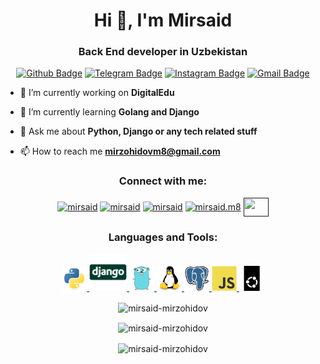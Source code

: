 <h1 align="center">Hi 👋, I'm Mirsaid</h1>
<h3 align="center">Back End developer in Uzbekistan</h3>

<p align="center"><a href="https://github.com/mirsaid-mirzohidov"><img src="https://camo.githubusercontent.com/e99daaa072b588d8341212d3b344c5d62bd4ca0834d993f9445e100b9e99f3fe/68747470733a2f2f696d672e736869656c64732e696f2f62616467652f2d4769746875622d3030303f7374796c653d666c61742d737175617265266c6f676f3d476974687562266c6f676f436f6c6f723d7768697465266c696e6b3d68747470733a2f2f6769746875622e636f6d2f6d7572646f76617a697a6d75726f64" alt="Github Badge" data-canonical-src="https://img.shields.io/badge/-Github-000?style=flat-square&amp;logo=Github&amp;logoColor=white&amp;link=https://github.com/mirsaid-mirzohidov" style="max-width:100%;"></a>
<a href="https://t.me/Mirzakhidov_m" rel="nofollow"><img src="https://camo.githubusercontent.com/f5b3e62bb892c117a5bc880a2e8d80015558b1aeab5129337ae615aedef37cb5/68747470733a2f2f696d672e736869656c64732e696f2f62616467652f2d54656c656772616d2d626c75653f7374796c653d666c61742d737175617265266c6f676f3d54656c656772616d266c6f676f436f6c6f723d7768697465266c696e6b3d68747470733a2f2f742e6d652f6d75726f646f765f617a697a6d75726f64" alt="Telegram Badge" data-canonical-src="https://img.shields.io/badge/-Telegram-blue?style=flat-square&amp;logo=Telegram&amp;logoColor=white&amp;link=https://t.me/Mirzakhidov_m" style="max-width:100%;"></a>
<a href="https://www.instagram.com/mirsaid.m8/" rel="nofollow"><img src="https://camo.githubusercontent.com/8416d083ab33352b97c6abf97a2ec657a0c72a2c6fb85deac0e933d85d6893d4/68747470733a2f2f696d672e736869656c64732e696f2f62616467652f2d496e7374616772616d2d4331333538343f7374796c653d666c61742d737175617265266c6162656c436f6c6f723d433133353834266c6f676f3d696e7374616772616d266c6f676f436f6c6f723d7768697465266c696e6b3d68747470733a2f2f7777772e696e7374616772616d2e636f6d2f6d75726f646f76617a697a6d75726f642f" alt="Instagram Badge" data-canonical-src="https://img.shields.io/badge/-Instagram-C13584?style=flat-square&amp;labelColor=C13584&amp;logo=instagram&amp;logoColor=white&amp;link=https://www.instagram.com/mirsaid.m8/" style="max-width:100%;"></a>
<a href="mailto:mirzohidovm8@gmail.com"><img src="https://camo.githubusercontent.com/b9d6883fa308de8407643031d0c0c80b05122bbf2a681a44f88f678f129cdeb1/68747470733a2f2f696d672e736869656c64732e696f2f62616467652f2d476d61696c2d6331343433383f7374796c653d666c61742d737175617265266c6f676f3d476d61696c266c6f676f436f6c6f723d7768697465266c696e6b3d6d61696c746f3a6d75726f646f76617a697a6d75726f6440616c6c69742e757a" alt="Gmail Badge" data-canonical-src="https://img.shields.io/badge/-Gmail-c14438?style=flat-square&amp;logo=Gmail&amp;logoColor=white&amp;link=mailto:mirzohidovm8@gmail.com" style="max-width:100%;"></a></p>


- 🔭 I’m currently working on **DigitalEdu**

- 🌱 I’m currently learning **Golang and Django**

- 💬 Ask me about **Python, Django or any tech related stuff**

- 📫 How to reach me **mirzohidovm8@gmail.com**

<h3 align="center">Connect with me:</h3>
<p align="center">
<a href="" target="blank"><img align="center" src="https://cdn.jsdelivr.net/npm/simple-icons@3.0.1/icons/twitter.svg" alt="mirsaid" height="30" width="40" /></a>
<a href="" target="blank"><img align="center" src="https://cdn.jsdelivr.net/npm/simple-icons@3.0.1/icons/linkedin.svg" alt="mirsaid" height="30" width="40" /></a>
<a href="" target="blank"><img align="center" src="https://cdn.jsdelivr.net/npm/simple-icons@3.0.1/icons/facebook.svg" alt="mirsaid" height="30" width="40" /></a>
<a href="https://instagram.com/mirsaid.m8" target="blank"><img align="center" src="https://cdn.jsdelivr.net/npm/simple-icons@3.0.1/icons/instagram.svg" alt="mirsaid.m8" height="30" width="40" /></a>
<a href="" target="blank"><img align="center" src="https://cdn.jsdelivr.net/npm/simple-icons@3.0.1/icons/youtube.svg" alt="" height="30" width="40" /></a>
</p>

<h3 align="center">Languages and Tools:</h3>
	<p align="center"> 
		<a href="https://python.org" target="_blank">
			<img src="https://raw.githubusercontent.com/devicons/devicon/master/icons/python/python-original.svg" alt="python" width="40" height="40"/>
		</a> 
			<a href="https://djangoproject.com/" target="_blank"> 
				<img src="https://raw.githubusercontent.com/devicons/devicon/master/icons/django/django-original.svg" alt="django" width="60" height="60"/> 
			</a> 
			<a href="https://golang.org/" target="_blank"> 
				<img src="https://raw.githubusercontent.com/devicons/devicon/master/icons/go/go-original.svg" alt="golang" width="40" height="40"/> 
			</a> 
			<a href="#" target="_blank"> 
				<img src="https://raw.githubusercontent.com/devicons/devicon/master/icons/linux/linux-original.svg" alt="linux" width="40" height="40"/> 
			</a> 
			<a href="https://www.postgresql.org/" target="_blank"> 
				<img src="https://raw.githubusercontent.com/devicons/devicon/master/icons/postgresql/postgresql-original.svg" alt="postgresql" width="40" height="40"/> 
			</a> 
			<a href="https://developer.mozilla.org/en-US/docs/Web/JavaScript" target="_blank"> 
				<img src="https://raw.githubusercontent.com/devicons/devicon/master/icons/javascript/javascript-original.svg" alt="javascript" width="40" height="40"/> 
			</a> 
			<a href="https://ubuntu.com/" target="_blank"> 
				<img src="https://raw.githubusercontent.com/devicons/devicon/master/icons/ubuntu/ubuntu-plain.svg" alt="ubuntu" width="40" height="40"/> 
			</a>
		</p>

<p align="center"><img align="center" src="https://github-readme-stats.vercel.app/api/top-langs?username=mirsaid-mirzohidov&show_icons=true&locale=en&layout=compact" alt="mirsaid-mirzohidov" /></p>

<p align="center"><img align="center" src="https://github-readme-stats.vercel.app/api?username=mirsaid-mirzohidov&show_icons=true&locale=en" alt="mirsaid-mirzohidov" /></p>

<p align="center"><img align="center" src="https://github-readme-streak-stats.herokuapp.com/?user=mirsaid-mirzohidov&" alt="mirsaid-mirzohidov" /></p>
